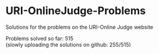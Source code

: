 # URI-OnlineJudge-Problems
Solutions for the problems on the URI-Online Judge website

Problems solved so far: 515  
(slowly uploading the solutions on github: 255/515)  